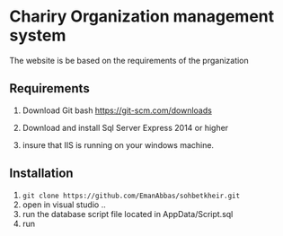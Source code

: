 # Chariry Organization management system

The website is be based on the requirements of the prganization


## Requirements
1. Download Git bash
https://git-scm.com/downloads

2. Download and install Sql Server Express 2014 or higher

3. insure that  IIS is running on your windows machine.




## Installation
1. ```git clone https://github.com/EmanAbbas/sohbetkheir.git```
2. open in visual studio .. 
3. run the database script file located in AppData/Script.sql
3. run 